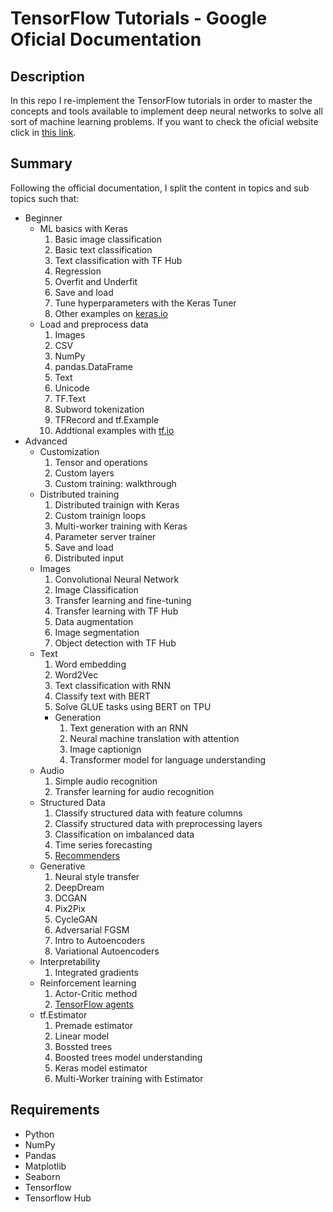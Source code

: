 # TensorFlow Tutorials - Google Oficial Documentation

## Description

In this repo I re-implement the TensorFlow tutorials in order to master the concepts and tools available to implement deep neural networks to solve all sort of machine learning problems.
If you want to check the oficial website click in [this link](https://www.tensorflow.org/learn).

## Summary

Following the official documentation, I split the content in topics and sub topics such that:
- Beginner
  * ML basics with Keras
    1. Basic image classification
    2. Basic text classification
    3. Text classification with TF Hub
    4. Regression
    5. Overfit and Underfit
    6. Save and load
    7. Tune hyperparameters with the Keras Tuner
    8. Other examples on [keras.io](https://keras.io/examples/)
  * Load and preprocess data
    1. Images
    2. CSV
    3. NumPy
    4. pandas.DataFrame
    5. Text
    6. Unicode
    7. TF.Text
    8. Subword tokenization
    9. TFRecord and tf.Example
    10. Addtional examples with [tf.io](https://github.com/tensorflow/io#tensorflow-io)
- Advanced
  * Customization
    1. Tensor and operations
    2. Custom layers
    3. Custom training: walkthrough
  * Distributed training
    1. Distributed trainign with Keras
    2. Custom trainign loops
    3. Multi-worker training with Keras
    4. Parameter server trainer
    5. Save and load
    6. Distributed input
  * Images
    1. Convolutional Neural Network
    2. Image Classification
    3. Transfer learning and fine-tuning
    4. Transfer learning with TF Hub
    5. Data augmentation
    6. Image segmentation
    7. Object detection with TF Hub
  * Text
    1. Word embedding
    2. Word2Vec
    3. Text classification with RNN
    4. Classify text with BERT
    5. Solve GLUE tasks using BERT on TPU
    - Generation
      1. Text generation with an RNN
      2. Neural machine translation with attention
      3. Image captionign
      4. Transformer model for language understanding
  * Audio
    1. Simple audio recognition
    2. Transfer learning for audio recognition
  * Structured Data
    1. Classify structured data with feature columns
    2. Classify structured data with preprocessing layers
    3. Classification on imbalanced data
    4. Time series forecasting
    5. [Recommenders](https://www.tensorflow.org/recommenders/examples/quickstart)
  * Generative
    1. Neural style transfer
    2. DeepDream
    3. DCGAN
    4. Pix2Pix
    5. CycleGAN
    6. Adversarial FGSM
    7. Intro to Autoencoders
    8. Variational Autoencoders
  * Interpretability
    1. Integrated gradients
  * Reinforcement learning
    1. Actor-Critic method
    2. [TensorFlow agents](https://www.tensorflow.org/agents)
  * tf.Estimator
    1. Premade estimator
    2. Linear model
    3. Bossted trees
    4. Boosted trees model understanding
    5. Keras model estimator
    6. Multi-Worker training with Estimator

## Requirements

* Python
* NumPy
* Pandas
* Matplotlib
* Seaborn
* Tensorflow
* Tensorflow Hub
